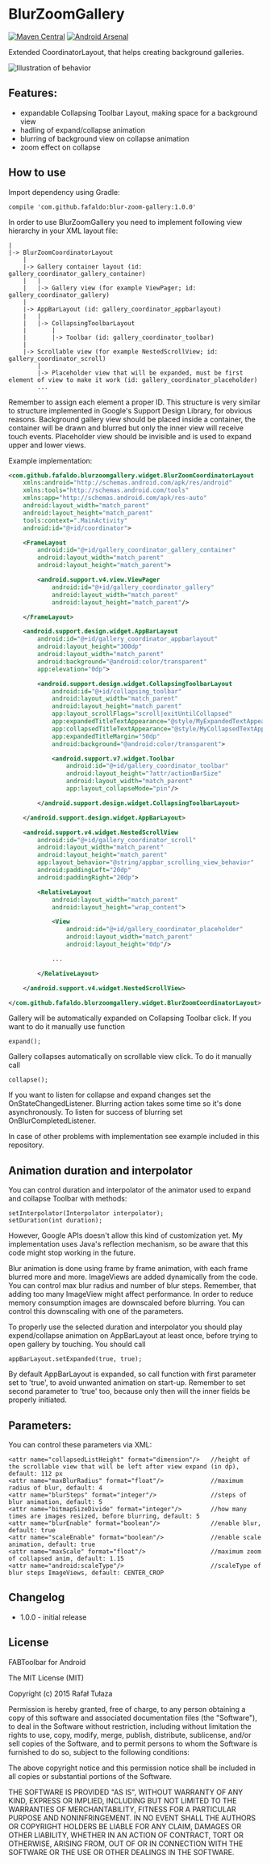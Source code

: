 BlurZoomGallery
================

[![Maven Central](https://maven-badges.herokuapp.com/maven-central/com.github.fafaldo/blur-zoom-gallery/badge.svg)](https://maven-badges.herokuapp.com/maven-central/com.github.fafaldo/blur-zoom-gallery) [![Android Arsenal](https://img.shields.io/badge/Android%20Arsenal-BlurZoomGallery-green.svg?style=flat)](https://android-arsenal.com/details/1/2604)

Extended CoordinatorLayout, that helps creating background galleries.

![Illustration of behavior](https://github.com/fafaldo/BlurZoomGallery/blob/master/blurzoomgallery.gif "Illustration of behavior")


Features:
--------------

- expandable Collapsing Toolbar Layout, making space for a background view
- hadling of expand/collapse animation
- blurring of background view on collapse animation
- zoom effect on collapse


How to use
----------

Import dependency using Gradle:

```
compile 'com.github.fafaldo:blur-zoom-gallery:1.0.0'
```


In order to use BlurZoomGallery you need to implement following view hierarchy in your XML layout file:

```		
|
|-> BlurZoomCoordinatorLayout
	|
	|-> Gallery container layout (id: gallery_coordinator_gallery_container)
	|	|
	|	|-> Gallery view (for example ViewPager; id: gallery_coordinator_gallery)
	|
	|-> AppBarLayout (id: gallery_coordinator_appbarlayout)
	|	|
	|	|-> CollapsingToolbarLayout
	|		|
	|		|-> Toolbar (id: gallery_coordinator_toolbar)
	|
	|-> Scrollable view (for example NestedScrollView; id: gallery_coordinator_scroll)
		|
		|-> Placeholder view that will be expanded, must be first element of view to make it work (id: gallery_coordinator_placeholder)
		...
```

Remember to assign each element a proper ID. This structure is very similar to structure implemented in Google's Support Design Library, for obvious reasons.
Background gallery view should be placed inside a container, the container will be drawn and blurred but only the inner view will receive touch events.
Placeholder view should be invisible and is used to expand upper and lower views. 

Example implementation:
 
```xml
<com.github.fafaldo.blurzoomgallery.widget.BlurZoomCoordinatorLayout
    xmlns:android="http://schemas.android.com/apk/res/android"
    xmlns:tools="http://schemas.android.com/tools"
    xmlns:app="http://schemas.android.com/apk/res-auto"
    android:layout_width="match_parent"
    android:layout_height="match_parent"
    tools:context=".MainActivity"
    android:id="@+id/coordinator">

    <FrameLayout
        android:id="@+id/gallery_coordinator_gallery_container"
        android:layout_width="match_parent"
        android:layout_height="match_parent">

        <android.support.v4.view.ViewPager
            android:id="@+id/gallery_coordinator_gallery"
            android:layout_width="match_parent"
            android:layout_height="match_parent"/>

    </FrameLayout>

    <android.support.design.widget.AppBarLayout
        android:id="@+id/gallery_coordinator_appbarlayout"
        android:layout_height="300dp"
        android:layout_width="match_parent"
        android:background="@android:color/transparent"
        app:elevation="0dp">

        <android.support.design.widget.CollapsingToolbarLayout
            android:id="@+id/collapsing_toolbar"
            android:layout_width="match_parent"
            android:layout_height="match_parent"
            app:layout_scrollFlags="scroll|exitUntilCollapsed"
            app:expandedTitleTextAppearance="@style/MyExpandedTextAppearance"
            app:collapsedTitleTextAppearance="@style/MyCollapsedTextAppearance"
            app:expandedTitleMargin="50dp"
            android:background="@android:color/transparent">

            <android.support.v7.widget.Toolbar
                android:id="@+id/gallery_coordinator_toolbar"
                android:layout_height="?attr/actionBarSize"
                android:layout_width="match_parent"
                app:layout_collapseMode="pin"/>

        </android.support.design.widget.CollapsingToolbarLayout>

    </android.support.design.widget.AppBarLayout>

    <android.support.v4.widget.NestedScrollView
        android:id="@+id/gallery_coordinator_scroll"
        android:layout_width="match_parent"
        android:layout_height="match_parent"
        app:layout_behavior="@string/appbar_scrolling_view_behavior"
        android:paddingLeft="20dp"
        android:paddingRight="20dp">

        <RelativeLayout
            android:layout_width="match_parent"
            android:layout_height="wrap_content">

            <View
                android:id="@+id/gallery_coordinator_placeholder"
                android:layout_width="match_parent"
                android:layout_height="0dp"/>

            ...

        </RelativeLayout>

    </android.support.v4.widget.NestedScrollView>

</com.github.fafaldo.blurzoomgallery.widget.BlurZoomCoordinatorLayout>
```

Gallery will be automatically expanded on Collapsing Toolbar click. If you want to do it manually use function
```
expand();
```

Gallery collapses automatically on scrollable view click. To do it manually call
```
collapse();
```

If you want to listen for collapse and expand changes set the OnStateChangedListener.
Blurring action takes some time so it's done asynchronously. To listen for success of blurring set OnBlurCompletedListener.

In case of other problems with implementation see example included in this repository.


Animation duration and interpolator
-----

You can control duration and interpolator of the animator used to expand and collapse Toolbar with methods:
```
setInterpolator(Interpolator interpolator);
setDuration(int duration);
```

However, Google APIs doesn't allow this kind of customization yet. My implementation uses Java's reflection mechanism, so be aware that this code might stop working in the future.

Blur animation is done using frame by frame animation, with each frame blurred more and more. ImageViews are added dynamically from the code. You can control max blur radius and number of blur steps. Remember, that adding too many ImageView might affect performance. In order to reduce memory consumption images are downscaled before blurring. You can control this downscaling with one of the parameters.

To properly use the selected duration and interpolator you should play expend/collapse animation on AppBarLayout at least once, before trying to open gallery by touching. You should call
```
appBarLayout.setExpanded(true, true);
```
By default AppBarLayout is expanded, so call function with first parameter set to 'true', to avoid unwanted animation on start-up. Remember to set second parameter to 'true' too, because only then will the inner fields be properly initiated.


Parameters:
-----

You can control these parameters via XML:

```
<attr name="collapsedListHeight" format="dimension"/>	//height of the scrollable view that will be left after view expand (in dp), default: 112 px
<attr name="maxBlurRadius" format="float"/>				//maximum radius of blur, default: 4
<attr name="blurSteps" format="integer"/>				//steps of blur animation, default: 5
<attr name="bitmapSizeDivide" format="integer"/>		//how many times are images resized, before blurring, default: 5
<attr name="blurEnable" format="boolean"/>				//enable blur, default: true
<attr name="scaleEnable" format="boolean"/>				//enable scale animation, default: true
<attr name="maxScale" format="float"/>					//maximum zoom of collapsed anim, default: 1.15
<attr name="android:scaleType"/>						//scaleType of blur steps ImageViews, default: CENTER_CROP
```


Changelog
---------

* 1.0.0 - initial release


License
----

FABToolbar for Android

The MIT License (MIT)

Copyright (c) 2015 Rafał Tułaza

Permission is hereby granted, free of charge, to any person obtaining a copy
of this software and associated documentation files (the "Software"), to deal
in the Software without restriction, including without limitation the rights
to use, copy, modify, merge, publish, distribute, sublicense, and/or sell
copies of the Software, and to permit persons to whom the Software is
furnished to do so, subject to the following conditions:

The above copyright notice and this permission notice shall be included in all
copies or substantial portions of the Software.

THE SOFTWARE IS PROVIDED "AS IS", WITHOUT WARRANTY OF ANY KIND, EXPRESS OR
IMPLIED, INCLUDING BUT NOT LIMITED TO THE WARRANTIES OF MERCHANTABILITY,
FITNESS FOR A PARTICULAR PURPOSE AND NONINFRINGEMENT. IN NO EVENT SHALL THE
AUTHORS OR COPYRIGHT HOLDERS BE LIABLE FOR ANY CLAIM, DAMAGES OR OTHER
LIABILITY, WHETHER IN AN ACTION OF CONTRACT, TORT OR OTHERWISE, ARISING FROM,
OUT OF OR IN CONNECTION WITH THE SOFTWARE OR THE USE OR OTHER DEALINGS IN THE
SOFTWARE.